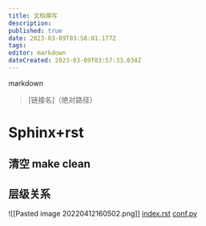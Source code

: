 ```yaml
---
title: 文档撰写
description: 
published: true
date: 2023-03-09T03:58:01.177Z
tags: 
editor: markdown
dateCreated: 2023-03-09T03:57:33.034Z
---
```


markdown
> [链接名]（绝对路径）

# Sphinx+rst

## 清空 make clean

## 层级关系
![[Pasted image 20220412160502.png]]
 [index.rst](E:\OneDrive\Obsidian\github_etc\sources\index.rst)
[conf.py](E:\OneDrive\Obsidian\github_etc\sources\conf.py)

